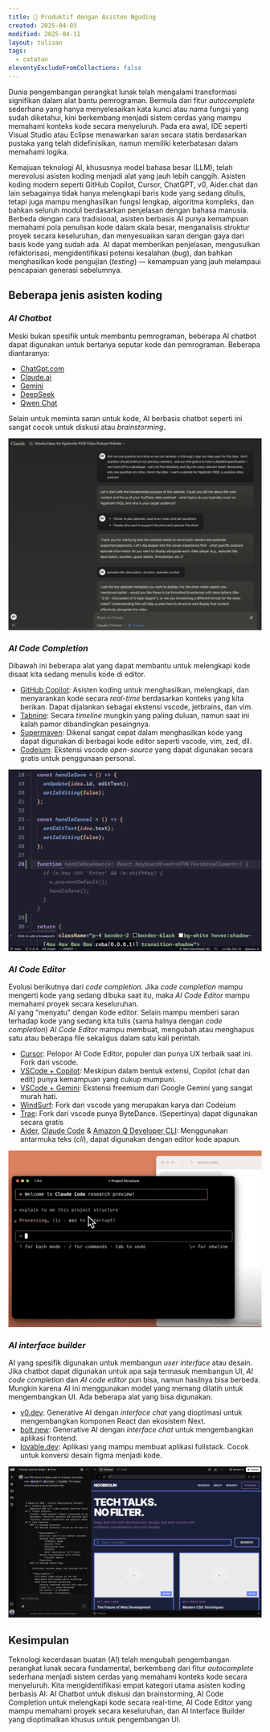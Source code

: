 ```yaml
---
title: 🤖 Produktif dengan Asisten Ngoding
created: 2025-04-03
modified: 2025-04-11
layout: tulisan
tags:
  - catatan
eleventyExcludeFromCollections: false
---
```

Dunia pengembangan perangkat lunak telah mengalami transformasi signifikan dalam alat bantu pemrograman. Bermula dari fitur *autocomplete* sederhana yang hanya menyelesaikan kata kunci atau nama fungsi yang sudah diketahui, kini berkembang menjadi sistem cerdas yang mampu memahami konteks kode secara menyeluruh. Pada era awal, IDE seperti Visual Studio atau Eclipse menawarkan saran secara statis berdasarkan pustaka yang telah didefinisikan, namun memiliki keterbatasan dalam memahami logika.

Kemajuan teknologi AI, khususnya model bahasa besar (LLM), telah merevolusi asisten koding menjadi alat yang jauh lebih canggih. Asisten koding modern seperti GitHub Copilot, Cursor, ChatGPT, v0, Aider.chat dan lain sebagainya tidak hanya melengkapi baris kode yang sedang ditulis, tetapi juga mampu menghasilkan fungsi lengkap, algoritma kompleks, dan bahkan seluruh modul berdasarkan penjelasan dengan bahasa manusia. Berbeda dengan cara tradisional, asisten berbasis AI punya kemampuan memahami pola penulisan kode dalam skala besar, menganalisis struktur proyek secara keseluruhan, dan menyesuaikan saran dengan gaya dari basis kode yang sudah ada. AI dapat memberikan penjelasan, mengusulkan refaktorisasi, mengidentifikasi potensi kesalahan (*bug*), dan bahkan menghasilkan kode pengujian (*testing*) — kemampuan yang jauh melampaui pencapaian generasi sebelumnya.
## Beberapa jenis asisten koding

### *AI Chatbot*

Meski bukan spesifik untuk membantu pemrograman, beberapa AI chatbot dapat digunakan untuk bertanya seputar kode dan pemrograman. Beberapa diantaranya:    
   - [ChatGpt.com](https://chatgpt.com/)
   - [Claude.ai](https://claude.ai)
   - [Gemini](https://gemini.google.com/)
   - [DeepSeek](https://chat.deepseek.com)
   - [Qwen Chat](https://chat.qwen.ai/)
    
   Selain untuk meminta saran untuk kode, AI berbasis chatbot seperti ini sangat cocok untuk diskusi atau *brainstorming*.
       
![contoh chatbot](/assets/asisten/claude.png)

###  *AI Code Completion*

Dibawah ini beberapa alat yang dapat membantu untuk melengkapi kode disaat kita sedang menulis kode di editor.
- [GitHub Copilot](https://github.com/features/copilot): Asisten koding untuk menghasilkan, melengkapi, dan menyarankan kode secara *real-time* berdasarkan konteks yang kita berikan. Dapat dijalankan sebagai ekstensi vscode, jetbrains, dan vim.
- [Tabnine](https://www.tabnine.com/): Secara *timeline* mungkin yang paling duluan, namun saat ini kalah pamor dibandingkan pesaingnya.
- [Supermaven](https://supermaven.com/): Dikenal sangat cepat dalam menghasilkan kode yang dapat digunakan di berbagai kode editor seperti vscode, vim, zed, dll.
- [Codeium](https://codeium.com/): Ekstensi vscode *open-source* yang dapat digunakan secara gratis untuk penggunaan personal.

![contoh code completion](/assets/asisten/completion.png)

###  *AI Code Editor*

Evolusi berikutnya dari *code completion*. Jika *code completion* mampu mengerti kode yang sedang dibuka saat itu, maka *AI Code Editor* mampu memahami proyek secara keseluruhan.    
AI yang "menyatu" dengan kode editor. Selain mampu memberi saran terhadap kode yang sedang kita tulis (sama halnya dengan *code completion*) *AI Code Editor* mampu membuat, mengubah atau menghapus satu atau beberapa file sekaligus dalam satu kali perintah.    
- [Cursor](https://www.cursor.com/): Pelopor AI Code Editor, populer dan punya UX terbaik saat ini. Fork dari vscode.
- [VSCode + Copilot](https://code.visualstudio.com/): Meskipun dalam bentuk extensi, Copilot (chat dan edit) punya kemampuan yang cukup mumpuni.
- [VSCode + Gemini](https://marketplace.visualstudio.com/items?itemName=Google.geminicodeassist): Ekstensi freemium dari Google Gemini yang sangat murah hati.
- [WindSurf](https://codeium.com/windsurf): Fork dari vscode yang merupakan karya dari Codeium
- [Trae](https://www.trae.ai/): Fork dari vscode punya ByteDance. (Sepertinya) dapat digunakan secara gratis
- [Aider](https://aider.chat/), [Claude Code](https://docs.anthropic.com/en/docs/agents-and-tools/claude-code/overview) & [Amazon Q Developer CLI](https://aws.amazon.com/blogs/devops/introducing-the-enhanced-command-line-interface-in-amazon-q-developer/): Menggunakan antarmuka teks (*cli*), dapat digunakan dengan editor kode apapun.

![Contoh coding assistant Claude Code](/assets/asisten/claude-code.jpg)

###  *AI interface builder*

AI yang spesifik digunakan untuk membangun *user interface* atau desain. Jika chatbot dapat digunakan untuk apa saja termasuk membangun UI, *AI code completion* dan *AI code editor* pun bisa, namun hasilnya bisa berbeda. Mungkin karena AI ini menggunakan model yang memang dilatih untuk mengembangkan UI. Ada beberapa alat yang bisa digunakan.
- [v0.dev](https://v0.dev/): Generative AI dengan *interface chat* yang dioptimasi untuk mengembangkan komponen React dan ekosistem Next.
- [bolt.new](https://bolt.new/?rid=nzeu0d): Generative AI dengan *interface chat* untuk mengembangkan aplikasi frontend.
- [lovable.dev](https://lovable.dev/): Aplikasi yang mampu membuat aplikasi fullstack. Cocok untuk konversi desain figma menjadi kode.

![contoh tangkapan layar dari v0](/assets/asisten/v0.png)

## Kesimpulan
Teknologi kecerdasan buatan (AI) telah mengubah pengembangan perangkat lunak secara fundamental, berkembang dari fitur *autocomplete* sederhana menjadi sistem cerdas yang memahami konteks kode secara menyeluruh. Kita mengidentifikasi empat kategori utama asisten koding berbasis AI: AI Chatbot untuk diskusi dan brainstorming, AI Code Completion untuk melengkapi kode secara real-time, AI Code Editor yang mampu memahami proyek secara keseluruhan, dan AI Interface Builder yang dioptimalkan khusus untuk pengembangan UI.